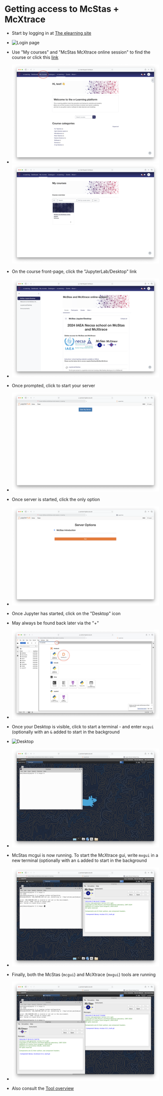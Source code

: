 # Getting access to McStas + McXtrace
- Start by logging in at [The elearning site](https://e-learning.pan-training.eu/)
- ![Login page](01_Log_in.png)
- Use "My courses" and "McStas McXtrace online session"	 to find the course or click this [link](https://e-learning.pan-training.eu/course/view.php?id=104)
- ![My courses](02_My_courses.png) ![McStasMcXtrace](03_Our_course.png)
- On the course front-page, click the "JupyterLab/Desktop" link
- ![Front page](04_Front_page.png)
- Once prompted, click to start your server
- ![Start server](05_Start_server.png)
- Once server is started, click the only option
- ![intro course](06_Pick_intro_course.png)
- Once Jupyter has started, click on the "Desktop" icon
- May always be found back later via the "+"
- ![Jupyter](07_Jupyter.png)
- Once your Desktop is visible, click to start a terminal - and enter `mcgui` (optionally with an `&` added to start in the background
- ![Desktop](08_Desktop_terminal.png)
- ![mcgui command](09_mcgui_cmd.png)
- McStas mcgui is now running. To start the McXtrace gui, write `mxgui` in a new terminal (optionally with an `&` added to start in the background
- ![mxgui](10_mxgui_cmd.png)
- Finally, both the McStas (`mcgui`) and McXtrace (`mxgui`) tools are running
- ![UIs running](11_mcstas-mcxtrace-guis.png)

- Also consult the [Tool overview](../README.md)